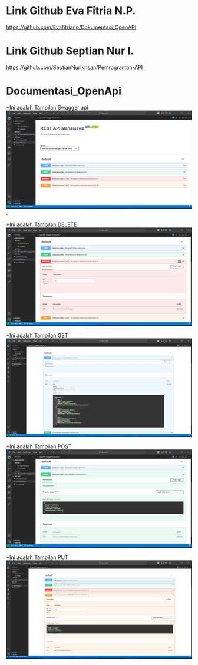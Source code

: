 # Link Github Eva Fitria N.P.
https://github.com/Evafitrianp/Dokumentasi_OpenAPI
# Link Github Septian Nur I.
https://github.com/SeptianNurIkhsan/Pemrograman-API



# Documentasi_OpenApi

*Ini adalah Tampilan Swagger api
![](https://github.com/septiisdayanna/Documentasi_OpenApi/blob/f4565c8e371c65de0b85b097c8866fd0065d3805/Dokumentasi%20API.png).

*Ini adalah Tampilan DELETE
![](https://github.com/septiisdayanna/Documentasi_OpenApi/blob/f4565c8e371c65de0b85b097c8866fd0065d3805/Dokumentasi%20Bagian%20'DELETE'.png)

*Ini adalah Tampilan GET
![](https://github.com/septiisdayanna/Documentasi_OpenApi/blob/f4565c8e371c65de0b85b097c8866fd0065d3805/Dokumentasi%20Bagian%20'GET'.png)

*Ini adalah Tampilan POST
![](https://github.com/septiisdayanna/Documentasi_OpenApi/blob/f4565c8e371c65de0b85b097c8866fd0065d3805/Dokumentasi%20Bagian%20'POST'.png)

*Ini adalah Tampilan PUT
![](https://github.com/septiisdayanna/Documentasi_OpenApi/blob/f4565c8e371c65de0b85b097c8866fd0065d3805/Dokumentasi%20Bagian%20'PUT'.png)

